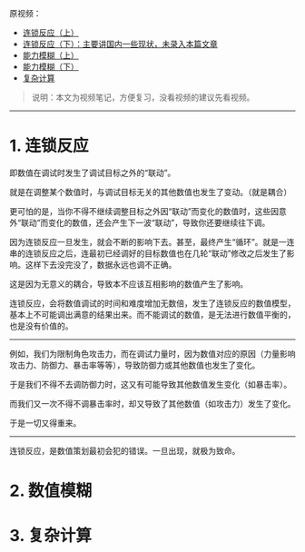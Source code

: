 原视频：
* [连锁反应（上）](https://www.iqiyi.com/v_19rrbdexbw.html)
* [连锁反应（下）：主要讲国内一些现状，未录入本篇文章](https://www.iqiyi.com/v_19rrbddsns.html)
* [能力模糊（上）](https://www.iqiyi.com/v_19rrbdyp3o.html)
* [能力模糊（下）](https://www.iqiyi.com/v_19rrbdz2ng.html)
* [复杂计算](https://www.iqiyi.com/v_19rrc9tf04.html)

> 说明：本文为视频笔记，方便复习，没看视频的建议先看视频。

***

# 1. 连锁反应
即数值在调试时发生了调试目标之外的“联动”。

就是在调整某个数值时，与调试目标无关的其他数值也发生了变动。（就是耦合）

更可怕的是，当你不得不继续调整目标之外因“联动”而变化的数值时，这些因意外“联动”而变化的数值，还会产生下一波“联动”，导致你还要继续往下调。

因为连锁反应一旦发生，就会不断的影响下去。甚至，最终产生“循环”。就是一连串的连锁反应之后，连最初已经调好的目标数值也在几轮“联动”修改之后发生了影响。这样下去没完没了，数据永远也调不正确。

这是因为无意义的耦合，导致本不应该互相影响的数值产生了影响。

连锁反应，会将数值调试的时间和难度增加无数倍，发生了连锁反应的数值模型，基本上不可能调出满意的结果出来。而不能调试的数值，是无法进行数值平衡的，也是没有价值的。

***
例如，我们为限制角色攻击力，而在调试力量时，因为数值对应的原因（力量影响攻击力、防御力、暴击率等等），导致防御力或其他数值也发生了变化。

于是我们不得不去调防御力时，这又有可能导致其他数值发生变化（如暴击率）。

而我们又一次不得不调暴击率时，却又导致了其他数值（如攻击力）发生了变化。

于是一切又得重来。

***
连锁反应，是数值策划最初会犯的错误。一旦出现，就极为致命。

# 2. 数值模糊

# 3. 复杂计算
